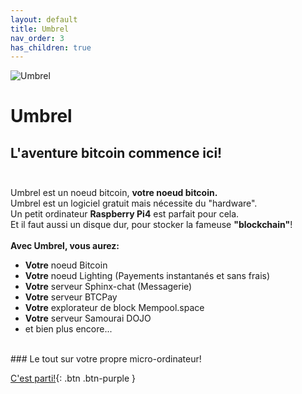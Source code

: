 ```yaml
---
layout: default
title: Umbrel
nav_order: 3
has_children: true
---
```

![Umbrel](https://getumbrel.com/images/umbrel-logo.svg "Umbrel")
# Umbrel

##  L'aventure bitcoin commence ici!  <br><br>

Umbrel est un noeud bitcoin, **votre noeud bitcoin.** <br>
Umbrel est un logiciel gratuit mais nécessite du "hardware".<br>
Un petit ordinateur **Raspberry Pi4** est parfait pour cela. <br>
Et il faut aussi un disque dur, pour stocker la fameuse **"blockchain"**!  <br>
<br>
**Avec Umbrel, vous aurez:**
<br>
- **Votre** noeud Bitcoin
- **Votre** noeud Lighting (Payements instantanés et sans frais)
- **Votre** serveur Sphinx-chat (Messagerie)
- **Votre** serveur BTCPay
- **Votre** explorateur de block Mempool.space 
- **Votre** serveur Samourai DOJO
- et bien plus encore...
<br>
### Le tout sur votre propre micro-ordinateur!
<br>

[C'est parti!](/bitpaint-tutos/umbrel/installation/Pre-requis.html){: .btn .btn-purple }
